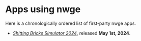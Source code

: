# Apps using nwge

Here is a chronologically ordered list of first-party nwge apps.

* [*Shitting Bricks Simulator 2024*][sbs2024], released **May 1st, 2024**.

[sbs2024]: https://qeaml.github.io/sbs2024

